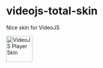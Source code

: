 # videojs-total-skin
Nice skin for VideoJS

<img height="70px" src="http://images.wookmark.com/256556_ui-kit-video-and-toggles-o.png" alt="VideoJS Player Skin" title="ideoJS Player Skin"/>
